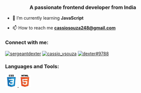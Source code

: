 <h3 align="center">A passionate frontend developer from India</h3>

- 🌱 I’m currently learning **JavaScript**

- 📫 How to reach me **cassiosouza248@gmail.com**

<h3 align="left">Connect with me:</h3>
<p align="left">
<a href="https://twitter.com/sergeantdexter" target="blank"><img align="center" src="https://raw.githubusercontent.com/rahuldkjain/github-profile-readme-generator/master/src/images/icons/Social/twitter.svg" alt="sergeantdexter" height="30" width="40" /></a>
<a href="https://instagram.com/cassio_vsouza" target="blank"><img align="center" src="https://raw.githubusercontent.com/rahuldkjain/github-profile-readme-generator/master/src/images/icons/Social/instagram.svg" alt="cassio_vsouza" height="30" width="40" /></a>
<a href="https://discord.gg/dexter#9788" target="blank"><img align="center" src="https://raw.githubusercontent.com/rahuldkjain/github-profile-readme-generator/master/src/images/icons/Social/discord.svg" alt="dexter#9788" height="30" width="40" /></a>
</p>

<h3 align="left">Languages and Tools:</h3>
<p align="left"> <a href="https://www.w3schools.com/css/" target="_blank" rel="noreferrer"> <img src="https://raw.githubusercontent.com/devicons/devicon/master/icons/css3/css3-original-wordmark.svg" alt="css3" width="40" height="40"/> </a> <a href="https://www.w3.org/html/" target="_blank" rel="noreferrer"> <img src="https://raw.githubusercontent.com/devicons/devicon/master/icons/html5/html5-original-wordmark.svg" alt="html5" width="40" height="40"/> </a> </p>
